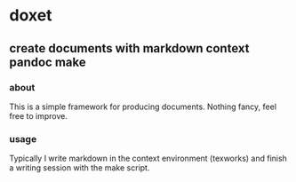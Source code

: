 # doxet

## create documents with markdown context pandoc make

### about

This is a simple framework for producing documents. Nothing fancy, feel free to improve.

### usage

Typically I write markdown in the context environment (texworks) and finish a writing session with the make script.
